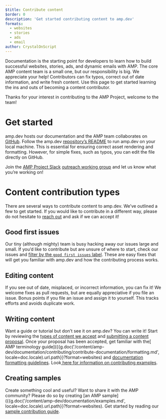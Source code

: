 ```yaml
---
$title: Contribute content 
$order: 0
description: 'Get started contributing content to amp.dev'
formats:
  - websites
  - stories
  - ads
  - email
author: CrystalOnScript
---
```


Documentation is the starting point for developers to learn how to build successful websites, stories, ads, and dynamic emails with AMP. The core AMP content team is a small one, but our responsibility is big. We appreciate your help! Contributors can fix typos, correct out of date information, and write fresh content. Use this page to get started learning the ins and outs of becoming a content contributor. 

Thanks for your interest in contributing to the AMP Project, welcome to the team! 

# Get started

amp.dev hosts our documentation and the AMP team collaborates on [GitHub](https://github.com/ampproject). Follow the amp.dev [repository’s README](https://github.com/ampproject/amp.dev) to run amp.dev on your local machine. This is essential for ensuring correct asset rendering and formatting. However, for simple fixes, such as typos, you can edit the file directly on GitHub.

Join the [AMP Project Slack](https://docs.google.com/forms/d/e/1FAIpQLSd83J2IZA6cdR6jPwABGsJE8YL4pkypAbKMGgUZZriU7Qu6Tg/viewform?fbzx=4406980310789882877) [outreach working group](https://github.com/ampproject/wg-outreach) and let us know what you’re working on! 

# Content contribution types 

There are several ways to contribute content to amp.dev. We’ve outlined a few to get started. If you would like to contribute in a different way, please do not hesitate to [reach out](https://github.com/ampproject/wg-outreach) and ask if we can accept it! 

## Good first issues

Our tiny (although mighty) team is busy hacking away our issues large and small. If you’d like to contribute but are unsure of where to start, check our issues and [filter by the `good first issues` label](https://github.com/ampproject/amp.dev/labels/good%20first%20issue). These are easy fixes that will get you familiar with amp.dev and how the contributing process works.

## Editing content 

If you see out of date, misplaced, or incorrect information, you can fix it! We welcome fixes as pull requests, but are equally appreciative if you file an issue. Bonus points if you file an issue and assign it to yourself. This tracks efforts and avoids duplicate work.

## Writing content 

Want a guide or tutorial but don’t see it on amp.dev? You can write it! Start by reviewing the [types of content we accept](https://docs.google.com/document/d/1C3ZyrqybWkL7co0BzC5fkgGjaT1Bv1uvrDYFFmZ26NQ/edit) and [submitting a content proposal](https://docs.google.com/document/d/1crPU7KoFYqpXAewYzbQm7RkU7hz-UiYEcqE8cso7Yc4/edit#heading=h.vg7gibbb5yw). Once your proposal has been accepted, get familiar with the[ AMP terminology guide]({{g.doc('/content/amp-dev/documentation/contributing/contribute-documentation/formatting.md', locale=doc.locale).url.path}}?format=websites) and [documentation formatting guidelines](https://docs.google.com/document/d/1esM3fMlh_n8chjAyPYm6ljDjb2j0wjBHUqJuIFAP01g/edit#heading=h.4poc86duk583). Look[ here for information on contributing examples](https://github.com/ampproject/amp.dev/blob/future/contributing/samples.md).   

## Creating samples 

Create something cool and useful? Want to share it with the AMP community? Please do so by creating [an AMP sample]({{g.doc('/content/amp-dev/documentation/examples.md', locale=doc.locale).url.path}}?format=websites). Get started by reading our [sample contribution guide](https://github.com/ampproject/amp.dev/blob/future/contributing/samples.md). 